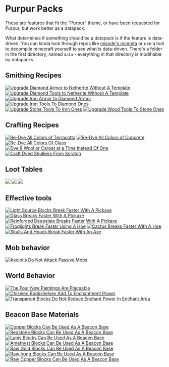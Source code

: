 # Purpur Packs
These are features that fit the "Purpur" theme, or have been requested for Purpur, but work better as a datapack.

What determines if something should be a datapack is if the feature is data-driven. You can kinda look through repos like [misode's mcmeta](https://github.com/misode/mcmeta/tree/summary) or use a tool to decompile minecraft yourself to see what is data-driven. 
There's a folder in the first directory, named `data` - everything in that directory is modifiable by datapacks.

## Smithing Recipes
[<img src="https://raw.githubusercontent.com/PurpurMC/PurpurPacks/master/assets/modrinth_logos/armor-upgrade-diamond-to-netherite-no-template.png" alt="Upgrade Diamond Armor to Netherite Without A Template">](https://modrinth.com/datapack/purpurpacks-no-template-netherite-armor-upgrades)
[<img src="https://github.com/PurpurMC/PurpurPacks/blob/master/assets/modrinth_logos/tool-upgrade-diamond-to-netherite-no-template.png?raw=true" alt="Upgrade Diamond Tools to Netherite Without A Template">](https://modrinth.com/datapack/purpurpacks-no-template-netherite-tool-upgrades/versions)
[<img src="https://github.com/PurpurMC/PurpurPacks/blob/master/assets/modrinth_logos/armor-upgrade-iron-to-diamond.png?raw=true" alt="Upgrade Iron Armor to Diamond Armor">](https://modrinth.com/datapack/purpurpacks-iron-to-diamond-armor-upgrades/versions)
[<img src="https://github.com/PurpurMC/PurpurPacks/blob/master/assets/modrinth_logos/tool-upgrade-iron-to-diamond.png?raw=true" alt="Upgrade Iron Tools To Diamond Ones">](https://modrinth.com/datapack/purpurpacks-iron-to-diamond-tools-upgrades/versions)
[<img src="https://github.com/PurpurMC/PurpurPacks/blob/master/assets/modrinth_logos/tool-upgrade-stone-to-iron.png?raw=true" alt="Upgrade Stone Tools To Iron Ones">](https://modrinth.com/datapack/purpurpacks-stone-to-iron-tools-upgrades/versions)
[<img src="https://github.com/PurpurMC/PurpurPacks/blob/master/assets/modrinth_logos/tool-upgrade-wood-to-stone.png?raw=true" alt="Upgrade Wood Tools To Stone Ones">](https://modrinth.com/datapack/purpurpacks-wooden-to-stone-tools-upgrades/versions)

## Crafting Recipes
[<img src="https://github.com/PurpurMC/PurpurPacks/blob/master/assets/modrinth_logos/redye-terracotta.png?raw=true" alt="Re-Dye All Colors of Terracotta">](https://modrinth.com/datapack/purpurpacks-re-dye-terracotta/versions)
[<img src="https://github.com/PurpurMC/PurpurPacks/blob/master/assets/modrinth_logos/redye-concrete-powder.png?raw=true" alt="Re-Dye All Colors of Concrete">](https://modrinth.com/datapack/purpurpacks-re-dye-concrete-powder/versions)
[<img src="https://github.com/PurpurMC/PurpurPacks/blob/master/assets/modrinth_logos/redye-glass.png?raw=true" alt="Re-Dye All Colors Of Glass">](https://modrinth.com/datapack/purpurpacks-re-dye-glass/versions)
[<img src="https://github.com/PurpurMC/PurpurPacks/blob/master/assets/modrinth_logos/redye-wool-more-output.png?raw=true" alt="Dye 8 Wool or Carpet at a Time Instead Of One">](https://modrinth.com/datapack/purpurpacks-more-dyed-wool-and-carpet/versions)
[<img src="https://github.com/PurpurMC/PurpurPacks/blob/master/assets/modrinth_logos/shulker-box-dyed.png?raw=true" alt="Craft Dyed Shulkers From Scratch">](https://modrinth.com/datapack/purpurpacks-one-step-dyed-shulker-boxes/versions)

## Loot Tables
[<img src="https://github.com/PurpurMC/PurpurPacks/blob/master/assets/modrinth_logos/netherite-smithing-templates-from-bartering.png?raw=true">](https://modrinth.com/datapack/purpurpacks-netherite-smithing-template-from-bartering/versions)
[<img src="https://github.com/PurpurMC/PurpurPacks/blob/master/assets/modrinth_logos/silk-touch-budding-amethyst.png?raw=true">](https://modrinth.com/datapack/purpurpacks-silk-touch-budding-amethyst/versions)
[<img src="https://github.com/PurpurMC/PurpurPacks/blob/master/assets/modrinth_logos/silk-touch-reinforced-deepslate.png?raw=true">](https://modrinth.com/datapack/purpurpacks-silk-touch-reinforced-deepslate/versions)

## Effective tools
[<img src="https://github.com/PurpurMC/PurpurPacks/blob/master/assets/modrinth_logos/light-source-blocks-pickaxe-effective.png?raw=true" alt="Light Source Blocks Break Faster With A Pickaxe">](https://modrinth.com/datapack/purpurpacks-pickaxe-effective-light-source-blocks/versions)
[<img src="https://github.com/PurpurMC/PurpurPacks/blob/master/assets/modrinth_logos/glass-pickaxe-effective.png?raw=true" alt="Glass Breaks Faster With A Pickaxe">](https://modrinth.com/datapack/purpurpacks-pickaxe-effective-glass/versions)
[<img src="https://github.com/PurpurMC/PurpurPacks/blob/master/assets/modrinth_logos/reinforced-deepslate-pickaxe-effective.png?raw=true" alt="Reinforced Deepslate Breaks Faster With A Pickaxe">](https://modrinth.com/datapack/purpurpacks-pickaxe-effective-reinforced-deepslate/versions)
[<img src="https://github.com/PurpurMC/PurpurPacks/blob/master/assets/modrinth_logos/froglights-hoe-effective.png?raw=true" alt="Froglights Break Faster Using A Hoe">](https://modrinth.com/datapack/purpurpacks-hoe-effective-froglights/versions)
[<img src="https://github.com/PurpurMC/PurpurPacks/blob/master/assets/modrinth_logos/cactus-hoe-effective.png?raw=true" alt="Cactus Breaks Faster With A Hoe">](https://modrinth.com/datapack/hoe-effective-cactus/versions)
[<img src="https://github.com/PurpurMC/PurpurPacks/blob/master/assets/modrinth_logos/skulls-axe-effective.png?raw=true" alt="Skulls And Heads Break Faster With An Axe">](https://modrinth.com/datapack/purpurpacks-axe-effective-skulls/versions)

## Mob behavior
[<img src="https://github.com/PurpurMC/PurpurPacks/blob/master/assets/modrinth_logos/axolotls-ignore-passives.png?raw=true" alt="Axolotls Do Not Attack Passive Mobs">](https://modrinth.com/datapack/purpurpack-axolotls-ignore-passives/versions)

## World Behavior
[<img src="https://github.com/PurpurMC/PurpurPacks/blob/master/assets/modrinth_logos/new-paintings-placeable.png?raw=true" alt="The Four New Paintings Are Placeable">](https://modrinth.com/datapack/purpurpacks-placeable-new-paintings/versions)
[<img src="https://github.com/PurpurMC/PurpurPacks/blob/master/assets/modrinth_logos/chiseled-bookselves-enchant-power.png?raw=true" alt="Chiseled Bookshelves Add To Enchantment Power">](https://modrinth.com/datapack/purpurpacks-chiseled-bookshelves-add-enchantment-power/versions)
[<img src="https://github.com/PurpurMC/PurpurPacks/blob/master/assets/modrinth_logos/transparent-blocks-in-enchant-area.png?raw=true" alt="Transparent Blocks Do Not Reduce Enchant Power In Enchant Area">](https://modrinth.com/datapack/purpurpacks-transparent-blocks-in-enchant-area/versions)

## Beacon Base Materials
[<img src="https://github.com/PurpurMC/PurpurPacks/blob/master/assets/modrinth_logos/beacon-bases-copper.png?raw=true" alt="Copper Blocks Can Be Used As A Beacon Base">](https://modrinth.com/datapack/purpurpacks-copper-block-beacon-base/versions)
[<img src="https://github.com/PurpurMC/PurpurPacks/blob/master/assets/modrinth_logos/beacon-base-redstone.png?raw=true" alt="Redstone Blocks Can Be Used As A Beacon Base">](https://modrinth.com/datapack/purpurpacks-redstone-beacon-base/versions)
[<img src="https://github.com/PurpurMC/PurpurPacks/blob/master/assets/modrinth_logos/beacon-base-lapis.png?raw=true" alt="Lapis Blocks Can Be Used As A Beacon Base">](https://modrinth.com/datapack/purpurpacks-lapis-beacon-base/versions)
[<img src="https://github.com/PurpurMC/PurpurPacks/blob/master/assets/modrinth_logos/beacon-base-amethyst.png?raw=true" alt="Amethyst Blocks Can Be Used As A Beacon Base">](https://modrinth.com/datapack/purpurpacks-amethyst-beacon-base/versions)
[<img src="https://github.com/PurpurMC/PurpurPacks/blob/master/assets/modrinth_logos/beacon-base-raw-gold.png?raw=true" alt="Raw Gold Blocks Can Be Used As A Beacon Base">](https://modrinth.com/datapack/purpurpacks-raw-gold-beacon-base/versions)
[<img src="https://github.com/PurpurMC/PurpurPacks/blob/master/assets/modrinth_logos/beacon-base-raw-iron.png?raw=true" alt="Raw Irong Blocks Can Be Used As A Beacon Base">](https://modrinth.com/datapack/purpurpacks-raw-iron-block-beacon-base/versions)
[<img src="https://github.com/PurpurMC/PurpurPacks/blob/master/assets/modrinth_logos/beacon-base-raw-copper.png?raw=true" alt="Raw Copper Blocks Can Be Used As A Beacon Base">](https://modrinth.com/datapack/purpurpacks-raw-copper-beacon-base/versions)
